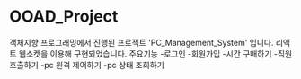 # OOAD_Project
객체지향 프로그래밍에서 진행된 프로젝트 'PC_Management_System' 입니다.
리액트 웹소켓을 이용해 구현되었습니다.
주요기능
-로그인
-회원가입
-시간 구매하기
-직원 호출하기
-pc 원격 제어하기
-pc 상태 조회하기
